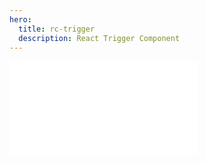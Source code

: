```yaml
---
hero:
  title: rc-trigger
  description: React Trigger Component
---
```


<embed src="../README.md"></embed>
